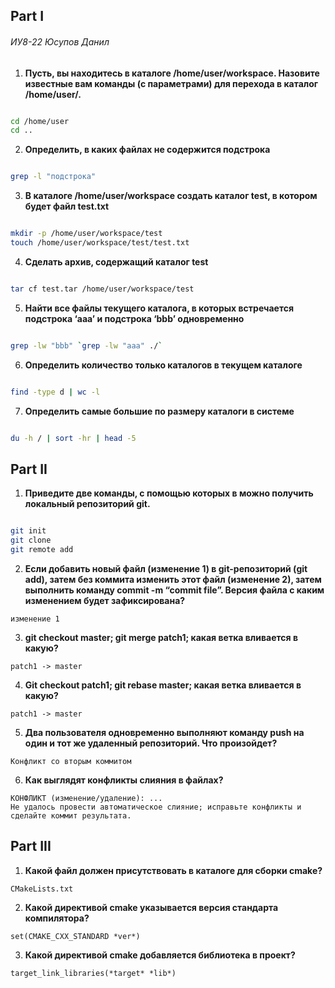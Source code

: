 ## Part I

###### ИУ8-22  Юсупов Данил

1. **Пусть, вы находитесь в каталоге /home/user/workspace. Назовите известные вам команды (с параметрами) для перехода в каталог /home/user/.**


```bash

cd /home/user
cd ..

```

2. **Определить, в каких файлах не содержится подстрока**

```bash

grep -l "подстрока"

```

3. **В каталоге /home/user/workspace создать каталог test, в котором будет файл test.txt**


```bash

mkdir -p /home/user/workspace/test
touch /home/user/workspace/test/test.txt

```


4. **Сделать архив, содержащий каталог test**


```bash

tar cf test.tar /home/user/workspace/test

```


5. **Найти все файлы текущего каталога, в которых встречается подстрока ‘aaa’ и подстрока ‘bbb’ одновременно**


```bash

grep -lw "bbb" `grep -lw "aaa" ./`

```


6. **Определить количество только каталогов в текущем каталоге**


```bash

find -type d | wc -l

```


7. **Определить самые большие по размеру каталоги в системе**

```bash

du -h / | sort -hr | head -5

```

## Part II

1. **Приведите две команды, с помощью которых в можно получить локальный репозиторий git.**


```bash

git init
git clone
git remote add

```


2. **Если добавить новый файл (изменение 1) в git-репозиторий (git add), затем без коммита изменить этот файл (изменение 2), затем выполнить команду commit -m “commit file”. Версия файла с каким изменением будет зафиксирована?**


```
изменение 1
```


3. **git checkout master; git merge patch1; какая ветка вливается в какую?**


```
patch1 -> master
```


4. **Git checkout patch1; git rebase master; какая ветка вливается в какую?**


```
patch1 -> master
```


5. **Два пользователя одновременно выполняют команду push на один и тот же удаленный репозиторий. Что произойдет?**


```
Конфликт со вторым коммитом
```


6. **Как выглядят конфликты слияния в файлах?**


```
КОНФЛИКТ (изменение/удаление): ...
Не удалось провести автоматическое слияние; исправьте конфликты и сделайте коммит результата.
```


## Part III

1. **Какой файл должен присутствовать в каталоге для сборки cmake?**

```
CMakeLists.txt
```

2. **Какой директивой cmake указывается версия стандарта компилятора?**


```
set(CMAKE_CXX_STANDARD *ver*)
```


3. **Какой директивой cmake добавляется библиотека в проект?**


```
target_link_libraries(*target* *lib*)
```


